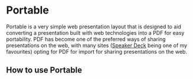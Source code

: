 # Portable

Portable is a very simple web presentation layout that is designed to aid converting a presentation built with web technologies into a PDF for easy portability.  PDF has become one of the preferred ways of sharing presentations on the web, with many sites ([Speaker Deck](http://speakerdeck.com/) being one of my favourites) opting for PDF for import for sharing presentations on the web.

## How to use Portable